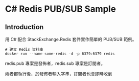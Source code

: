 ﻿# C# Redis PUB/SUB Sample

## Introduction

用 C# 配合 StackExchange.Redis 套件實作簡單的 PUB/SUB 範例。

```shell
# 建立 Redis 資料庫
docker run --name some-redis -d -p 6379:6379 redis
```

redis.pub 專案是發佈者，redis.sub 專案是訂閱者。

兩者都執行後，於發佈者輸入字串，訂閱者也會即時收到
